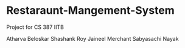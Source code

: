 # Restaraunt-Mangement-System
Project for CS 387 IITB

Atharva Beloskar
Shashank Roy
Jaineel Merchant
Sabyasachi Nayak
